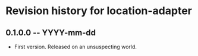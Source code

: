 # Revision history for location-adapter

## 0.1.0.0 -- YYYY-mm-dd

* First version. Released on an unsuspecting world.
